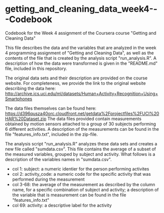 # getting_and_cleaning_data_week4---Codebook
Codebook for the Week 4 assignment of the Coursera course "Getting and Cleaning Data"

This file describes the data and the variables that are analyzed in the week 4 programming assignment of "Getting and Cleaning Data", as well as the contents of the file that is created by the analysis script "run_analysis.R". A description of how the data were transformed is given in the "README.md" file, included in this repository.

The original data sets and their description are provided on the course website. For completeness, we provide the link to the original website describing the data here: http://archive.ics.uci.edu/ml/datasets/Human+Activity+Recognition+Using+Smartphones

The data files themselves can be found here: https://d396qusza40orc.cloudfront.net/getdata%2Fprojectfiles%2FUCI%20HAR%20Dataset.zip
The data files provided contain measurements obtained by motion sensors attached to a group of 30 subjects performing 6 different activities. A description of the measurements can be found in the file "features_info.txt", included in the zip-file.

The analysis script "run_analysis.R" analyzes these data sets and creates a new file called "sumdata.csv". This file contains the average of a subset of the measured variables, grouped by subject and activity. What follows is a description of the variables names in "sumdata.csv".
- col 1: subject: a numeric identier for the person performing activites
- col 2: activity_code: a numeric code for the specific activity that was performed during the measurement
- col 3-68: the average of the measurement as described by the column name, for a specific combination of subject and activity; a description of the variable that is measurement can be found in the file "features_info.txt"
- col 69: activity: a descriptive label for the activity



